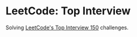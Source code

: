 # LeetCode: Top Interview

Solving [LeetCode's Top Interview 150](https://leetcode.com/studyplan/top-interview-150/) challenges.